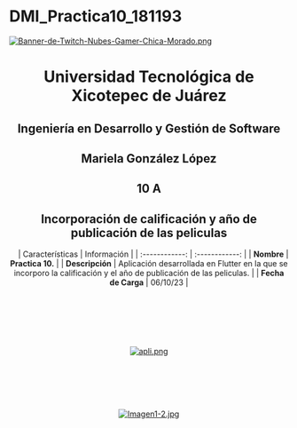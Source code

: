 # DMI_Practica10_181193

[![Banner-de-Twitch-Nubes-Gamer-Chica-Morado.png](https://i.postimg.cc/15q3LFXF/Banner-de-Twitch-Nubes-Gamer-Chica-Morado.png)](https://postimg.cc/MvzwBvyZ)

<div align="center">
  
# Universidad Tecnológica de Xicotepec de Juárez


## Ingeniería en Desarrollo y Gestión de Software
## Mariela González López
## 10 A
## Incorporación de calificación y año de publicación de las peliculas
&nbsp;
&nbsp;
|  Características |  Información |
| :------------: | :------------: |
| **Nombre**  |  **Practica 10.**  |
| **Descripción**  | Aplicación desarrollada en Flutter en la que se incorporo la calificación y el año de publicación de las peliculas. |
|  **Fecha de Carga** | 06/10/23  |

&nbsp;
&nbsp;

&nbsp;
&nbsp;

<br>


[![apli.png](https://i.postimg.cc/bJZdgWSq/apli.png)](https://postimg.cc/34HKJLZq)

<br>
<br>
<br>
<br>

[![Imagen1-2.jpg](https://i.postimg.cc/x1swjyVj/Imagen1-2.jpg)](https://postimg.cc/0zwWcSNh)
